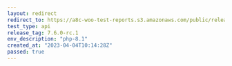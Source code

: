 ```yaml
---
layout: redirect
redirect_to: https://a8c-woo-test-reports.s3.amazonaws.com/public/release/7.6.0-rc.1/php-8.1/api/index.html
test_type: api
release_tag: 7.6.0-rc.1
env_description: "php-8.1"
created_at: "2023-04-04T10:14:28Z"
passed: true
---
```

